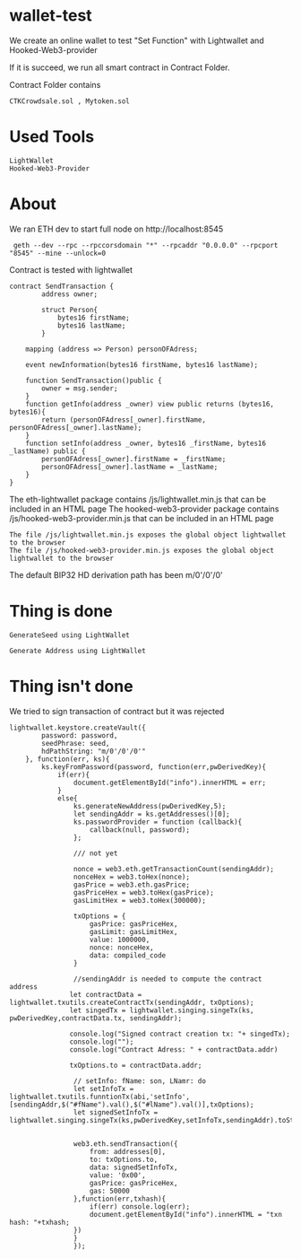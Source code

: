 # wallet-test
We create an online wallet to test "Set Function" with Lightwallet and Hooked-Web3-provider

If it is succeed, we run all smart contract in Contract Folder.

Contract Folder contains
```
CTKCrowdsale.sol , Mytoken.sol
```
# Used Tools
```
LightWallet
Hooked-Web3-Provider
```
# About
We ran ETH dev to start full node on http://localhost:8545
```
 geth --dev --rpc --rpccorsdomain "*" --rpcaddr "0.0.0.0" --rpcport
"8545" --mine --unlock=0
```
Contract is tested with lightwallet

```
contract SendTransaction {
        address owner;
        
        struct Person{
            bytes16 firstName;
            bytes16 lastName;
        }
    
    mapping (address => Person) personOFAdress;
    
    event newInformation(bytes16 firstName, bytes16 lastName);
       
    function SendTransaction()public {
        owner = msg.sender;    
    }
    function getInfo(address _owner) view public returns (bytes16, bytes16){
        return (personOFAdress[_owner].firstName, personOFAdress[_owner].lastName);
    }    
    function setInfo(address _owner, bytes16 _firstName, bytes16 _lastName) public {
        personOFAdress[_owner].firstName = _firstName;
        personOFAdress[_owner].lastName = _lastName;
    }   
}
````

The eth-lightwallet package contains /js/lightwallet.min.js that can be included in an HTML page
The hooked-web3-provider  package contains /js/hooked-web3-provider.min.js that can be included in an HTML page
```
The file /js/lightwallet.min.js exposes the global object lightwallet to the browser
The file /js/hooked-web3-provider.min.js exposes the global object lightwallet to the browser
```

The default BIP32 HD derivation path has been m/0'/0'/0'

# Thing is done

```
GenerateSeed using LightWallet
```

```
Generate Address using LightWallet
```

# Thing isn't done

We tried to sign transaction of contract but it was rejected

```
lightwallet.keystore.createVault({
        password: password,
        seedPhrase: seed,
        hdPathString: "m/0'/0'/0'"
    }, function(err, ks){
        ks.keyFromPassword(password, function(err,pwDerivedKey){
            if(err){
                document.getElementById("info").innerHTML = err;
            }
            else{
                ks.generateNewAddress(pwDerivedKey,5);
                let sendingAddr = ks.getAddresses()[0];
                ks.passwordProvider = function (callback){
                    callback(null, password);
                };
                
                /// not yet
                
                nonce = web3.eth.getTransactionCount(sendingAddr);
                nonceHex = web3.toHex(nonce);
                gasPrice = web3.eth.gasPrice;
                gasPriceHex = web3.toHex(gasPrice);
                gasLimitHex = web3.toHex(300000);

                txOptions = {
                    gasPrice: gasPriceHex,
                    gasLimit: gasLimitHex,
                    value: 1000000,
                    nonce: nonceHex,
                    data: compiled_code
                }

                //sendingAddr is needed to compute the contract address
               let contractData = lightwallet.txutils.createContractTx(sendingAddr, txOptions);
               let singedTx = lightwallet.singing.singeTx(ks, pwDerivedKey,contractData.tx, sendingAddr);
               
               console.log("Signed contract creation tx: "+ singedTx);
               console.log("");
               console.log("Contract Adress: " + contractData.addr)

               txOptions.to = contractData.addr;

                // setInfo: fName: son, LNamr: do
                let setInfoTx = lightwallet.txutils.funntionTx(abi,'setInfo',[sendingAddr,$("#fName").val(),$("#lName").val()],txOptions);
                let signedSetInfoTx = lightwallet.singing.singeTx(ks,pwDerivedKey,setInfoTx,sendingAddr).toString('hex');


                web3.eth.sendTransaction({
                    from: addresses[0],
                    to: txOptions.to,
                    data: signedSetInfoTx,
                    value: '0x00',
                    gasPrice: gasPriceHex,
                    gas: 50000
                },function(err,txhash){
                    if(err) console.log(err);
                    document.getElementById("info").innerHTML = "txn hash: "+txhash;
                })
                }
                });
```

